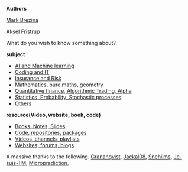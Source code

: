 **Authors**

[Mark Brezina](https://github.com/CopenhagenToLondon)

[Aksel Fristrup](https://github.com/afristrup)

What do you wish to know something about?

**subject**
* [AI and Machine learning](https://github.com/CopenhagenToLondon/Knowledgebase/blob/main/subject/AI.md)
* [Coding and IT](https://github.com/CopenhagenToLondon/Knowledgebase/blob/main/subject/Code.md)
* [Insurance and Risk](https://github.com/CopenhagenToLondon/Knowledgebase/blob/main/subject/Insurance.md)
* [Mathematics, pure maths, geometry](https://github.com/CopenhagenToLondon/Knowledgebase/blob/main/subject/Math.md)
* [Quantitative finance, Algorithmic Trading, Alpha](https://github.com/CopenhagenToLondon/Knowledgebase/blob/main/subject/Quant.md)
* [Statistics, Probability, Stochastic processes](https://github.com/CopenhagenToLondon/Knowledgebase/blob/main/subject/Stats.md)
* [Others](https://github.com/CopenhagenToLondon/Knowledgebase/blob/main/subject/other.md)

**resource(Video, website, book, code)**
* [Books, Notes, Slides](https://github.com/CopenhagenToLondon/Knowledgebase/blob/main/resource/Books.md)
* [Code, repositories, packages](https://github.com/CopenhagenToLondon/Knowledgebase/blob/main/resource/Code.md)
* [Videos, channels, playlists](https://github.com/CopenhagenToLondon/Knowledgebase/blob/main/resource/Videos.md)
* [Websites, forums, blogs](https://github.com/CopenhagenToLondon/Knowledgebase/blob/main/resource/Websites.md)


A massive thanks to the following.
[Grananqvist](https://github.com/grananqvist), [Jackal08](https://github.com/Jackal08), [Snehilms](https://github.com/snehilms), [Je-suis-TM](https://github.com/je-suis-tm), [Microprediction](https://github.com/microprediction),
